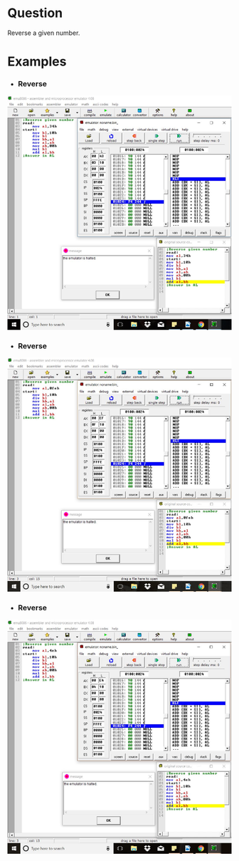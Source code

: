# Question
Reverse a given number.

# Examples
* ### Reverse
![ex1](ex1.JPG) <br/>

* ### Reverse
![ex2](ex2.JPG) <br/>

* ### Reverse
![ex3](ex3.JPG) <br/>
